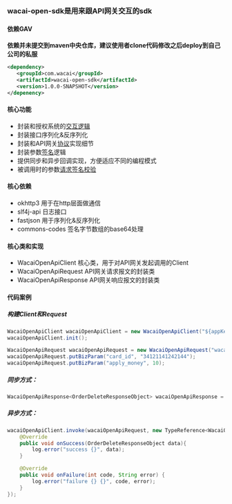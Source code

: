 ### wacai-open-sdk是用来跟API网关交互的sdk

#### 依赖GAV
**依赖并未提交到maven中央仓库，建议使用者clone代码修改之后deploy到自己公司的私服**
```xml
<dependency>
   <groupId>com.wacai</groupId>
   <artifactId>wacai-open-sdk</artifactId>
   <version>1.0.0-SNAPSHOT</version>
</depenency>
```
#### 核心功能
- 封装和授权系统的[交互逻辑](doc/api_auth.md)
- 封装接口序列化&反序列化
- 封装和API网关[协议](doc/api_entry.md)实现细节
- 封装参数[签名](doc/api_sign.md)逻辑
- 提供同步和异步回调实现，方便适应不同的编程模式
- 被调用时的参数[请求签名校验](doc/request_sign.md)

#### 核心依赖
- okhttp3 用于在http层面做通信
- slf4j-api 日志接口
- fastjson 用于序列化&反序列化
- commons-codes 签名字节数组的base64处理

#### 核心类和实现
- WacaiOpenApiClient 核心类，用于对API网关发起调用的Client
- WacaiOpenApiRequest API网关请求报文的封装类
- WacaiOpenApiResponse API网关响应报文的封装类

#### 代码案例

##### 构建Client和Request
```java
WacaiOpenApiClient wacaiOpenApiClient = new WacaiOpenApiClient("${appKey}", "${appSecret}");
wacaiOpenApiClient.init();

WacaiOpenApiRequest wacaiOpenApiRequest = new WacaiOpenApiRequest("wacai.order.delete", "v2");
wacaiOpenApiRequest.putBizParam("card_id", "34121141242144");
wacaiOpenApiRequest.putBizParam("apply_money", 10);
```

##### 同步方式：
```java
WacaiOpenApiResponse<OrderDeleteResponseObject> wacaiOpenApiResponse = wacaiOpenApiClient.invoke(wacaiOpenApiRequest, new TypeReference<WacaiOpenApiResponse<OrderDeleteResponseObject>>() {});
```

##### 异步方式：
```java
wacaiOpenApiClient.invoke(wacaiOpenApiRequest, new TypeReference<WacaiOpenApiResponse<OrderDeleteResponseObject>>() {}, new WacaiOpenApiResponseCallback<OrderDeleteResponseObject>() {
    @Override
    public void onSuccess(OrderDeleteResponseObject data){
        log.error("success {}", data);
    }

    @Override
    public void onFailure(int code, String error) {
        log.error("failure {} {}", code, error);
    }
});
```
